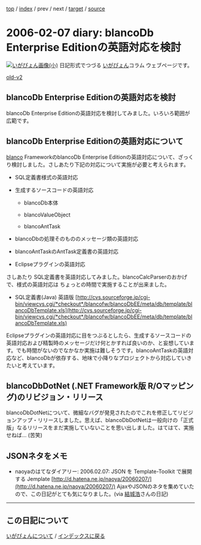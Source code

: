 [top](https://igapyon.github.io/diary/) 
 / [index](https://igapyon.github.io/diary/2006/index.html) 
 / prev 
 / next 
 / [target](https://igapyon.github.io/diary/2006/ig060207.html) 
 / [source](https://github.com/igapyon/diary/blob/gh-pages/2006/ig060207.html.src.md) 

2006-02-07 diary: blancoDb Enterprise Editionの英語対応を検討
=====================================================================================================
[![いがぴょん画像(小)](https://igapyon.github.io/diary/images/iga200306s.jpg "いがぴょん")](https://igapyon.github.io/diary/memo/memoigapyon.html) 日記形式でつづる [いがぴょん](https://igapyon.github.io/diary/memo/memoigapyon.html)コラム ウェブページです。

[old-v2](ig060207-orig.html)

## blancoDb Enterprise Editionの英語対応を検討

blancoDb Enterprise Editionの英語対応を検討してみました。いろいろ範囲が広範です。


## blancoDb Enterprise Editionの英語対応について

[blanco](http://www.igapyon.jp/blanco/blanco.ja.html) FrameworkのblancoDb Enterprise Editionの英語対応について、ざっくり検討しました。さしあたり下記の対応について実施が必要と考えられます。

* SQL定義書様式の英語対応
  
* 生成するソースコードの英語対応
  
  * blancoDb本体
    
  * blancoValueObject
    
  * blancoAntTask
  

  
* blancoDbの処理そのもののメッセージ類の英語対応
  
* blancoAntTaskのAntTask定義書の英語対応
  
* Eclipseプラグインの英語対応

さしあたり SQL定義書を英語対応してみました。blancoCalcParserのおかげで、様式の英語対応は ちょっとの時間で実施することが出来ました。

* SQL定義書(Java) 英語版
  [http://cvs.sourceforge.jp/cgi-bin/viewcvs.cgi/*checkout*/blancofw/blancoDbEE/meta/db/template/blancoDbTemplate.xls](http://cvs.sourceforge.jp/cgi-bin/viewcvs.cgi/*checkout*/blancofw/blancoDbEE/meta/db/template/blancoDbTemplate.xls)

Eclipseプラグインの英語対応に目をつぶるとしたら、生成するソースコードの英語対応および精製時のメッセージだけ何とかすれば良いのか、と妄想しています。でも時間がないのでなかなか実施は難しそうです。blancoAntTaskの英語対応など、blancoDbが依存する、地味で小降りなプロジェクトから対応していきたいと考えています。

## blancoDbDotNet (.NET Framework版 R/Oマッピング)のリビジョン・リリース

blancoDbDotNetについて、微細なバグが発見されたのでこれを修正してリビジョンアップ・リリースしました。思えば、blancoDbDotNetは一般向けの「正式版」なるリリースをまだ実施していないことを思い出しました。はてはて、実施せねば… (苦笑)

## JSONネタをメモ

* naoyaのはてなダイアリー: 2006.02.07: JSON を Template-Toolkit で展開する Jemplate
  [http://d.hatena.ne.jp/naoya/20060207/](http://d.hatena.ne.jp/naoya/20060207/)
  AjaxやJSONのネタを集めていたので、この日記がとても気になりました。(via [結城浩](http://www.hyuki.com/)さんの日記)

----------------------------------------------------------------------------------------------------

## この日記について
[いがぴょんについて](https://igapyon.github.io/diary/memo/memoigapyon.html) / [インデックスに戻る](https://igapyon.github.io/diary/idxall.html)

